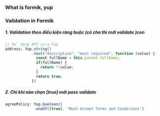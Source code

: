 ### What is formik, yup

### Validation in Formik
##### 1. Validation theo điều kiện ràng buộc (có cha thì mới validate )con
```javascript
// Sử dụng API của Yup
address: Yup.string()
            .test("description", "must required", function (value) {
              const fullName = this.parent.fullName;
              if(fullName) {
                return !!value;
              }
              return true;
            })
```

##### 2. Chỉ khi nào chọn [true] mới pass validate  
```javascript
agreePolicy: Yup.boolean()
             .oneOf([true], 'Must Accept Terms and Conditions')
```

###